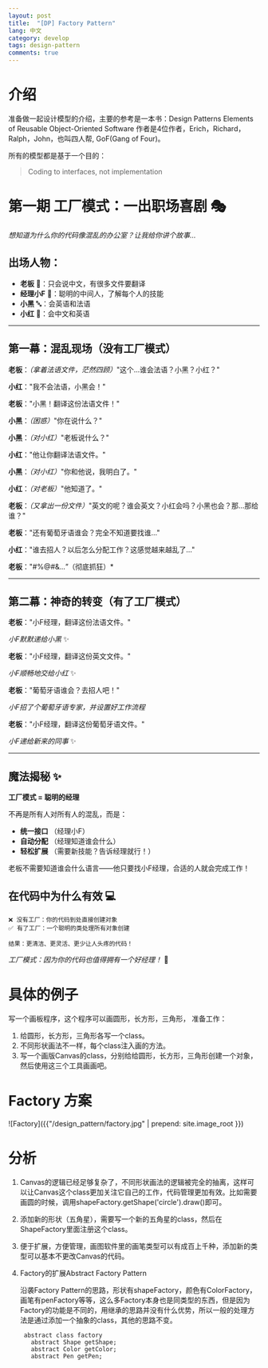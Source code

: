 ```yaml
---
layout: post
title:  "[DP] Factory Pattern"
lang: 中文
category: develop
tags: design-pattern
comments: true
---
```


# 介绍
准备做一起设计模型的介绍，主要的参考是一本书：Design Patterns Elements of Reusable Object-Oriented Software
作者是4位作者，Erich，Richard，Ralph，John，也叫四人帮, GoF(Gang of Four)。

所有的模型都是基于一个目的：
> Coding to interfaces, not implementation

# 第一期 工厂模式：一出职场喜剧 🎭

*想知道为什么你的代码像混乱的办公室？让我给你讲个故事...*

## 出场人物：
- **老板** 👔：只会说中文，有很多文件要翻译
- **经理小F** 🎯：聪明的中间人，了解每个人的技能
- **小黑** 🔤：会英语和法语
- **小红** 📝：会中文和英语

---

## 第一幕：混乱现场（没有工厂模式）

**老板**：*（拿着法语文件，茫然四顾）*"这个...谁会法语？小黑？小红？"

**小红**："我不会法语，小黑会！"

**老板**："小黑！翻译这份法语文件！"

**小黑**：*（困惑）*"你在说什么？"

**小黑**：*（对小红）*"老板说什么？"

**小红**："他让你翻译法语文件。"

**小黑**：*（对小红）*"你和他说，我明白了。"

**小红**：*（对老板）*"他知道了。"

**老板**：*（又拿出一份文件）*"英文的呢？谁会英文？小红会吗？小黑也会？那...那给谁？"

**老板**："还有葡萄牙语谁会？完全不知道要找谁..."

**小红**："谁去招人？以后怎么分配工作？这感觉越来越乱了..."

**老板**："#%@#&*..."*（彻底抓狂）*

---

## 第二幕：神奇的转变（有了工厂模式）

**老板**："小F经理，翻译这份法语文件。"

*小F默默递给小黑* ✨

**老板**："小F经理，翻译这份英文文件。"

*小F顺畅地交给小红* ✨

**老板**："葡萄牙语谁会？去招人吧！"

*小F招了个葡萄牙语专家，并设置好工作流程*

**老板**："小F经理，翻译这份葡萄牙语文件。"

*小F递给新来的同事* ✨

---

## 魔法揭秘 ✨

**工厂模式 = 聪明的经理**

不再是所有人对所有人的混乱，而是：
- **统一接口** （经理小F）
- **自动分配** （经理知道谁会什么）
- **轻松扩展** （需要新技能？告诉经理就行！）

老板不需要知道谁会什么语言——他只要找小F经理，合适的人就会完成工作！

## 在代码中为什么有效 💻

```
❌ 没有工厂：你的代码到处直接创建对象
✅ 有了工厂：一个聪明的类处理所有对象创建

结果：更清洁、更灵活、更少让人头疼的代码！
```

*工厂模式：因为你的代码也值得拥有一个好经理！* 🎉

# 具体的例子

写一个画板程序，这个程序可以画圆形，长方形，三角形， 准备工作：
1. 给圆形，长方形，三角形各写一个class。
2. 不同形状画法不一样，每个class注入画的方法。
3. 写一个画版Canvas的class，分别给给圆形，长方形，三角形创建一个对象，然后使用这三个工具画画吧。

# Factory 方案

![Factory]({{"/design_pattern/factory.jpg" | prepend: site.image_root }})

# 分析

1. Canvas的逻辑已经足够复杂了，不同形状画法的逻辑被完全的抽离，这样可以让Canvas这个class更加关注它自己的工作，代码管理更加有效。比如需要画圆的时候，调用shapeFactory.getShape('circle').draw()即可。

2. 添加新的形状（五角星），需要写一个新的五角星的class，然后在ShapeFactory里面注册这个class。

3. 便于扩展，方便管理，画图软件里的画笔类型可以有成百上千种，添加新的类型可以基本不更改Canvas的代码。

4. Factory的扩展Abstract Factory Pattern

    沿袭Factory Pattern的思路，形状有shapeFactory，颜色有ColorFactory，画笔有penFactory等等，这么多Factory本身也是同类型的东西，但是因为Factory的功能是不同的，用继承的思路并没有什么优势，所以一般的处理方法是通过添加一个抽象的class，其他的思路不变。

        abstract class factory
          abstract Shape getShape;
          abstract Color getColor;
          abstract Pen getPen;
